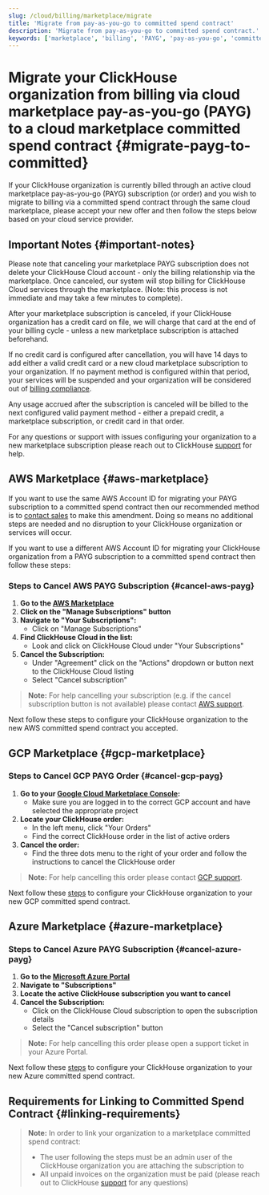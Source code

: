 ```yaml
---
slug: /cloud/billing/marketplace/migrate
title: 'Migrate from pay-as-you-go to committed spend contract'
description: 'Migrate from pay-as-you-go to committed spend contract.'
keywords: ['marketplace', 'billing', 'PAYG', 'pay-as-you-go', 'committed spend contract']
---
```


# Migrate your ClickHouse organization from billing via cloud marketplace pay-as-you-go (PAYG) to a cloud marketplace committed spend contract {#migrate-payg-to-committed}

If your ClickHouse organization is currently billed through an active cloud marketplace pay-as-you-go (PAYG) subscription (or order) and you wish to migrate to billing via a committed spend contract through the same cloud marketplace, please accept your new offer and then follow the steps below based on your cloud service provider.

## Important Notes {#important-notes}

Please note that canceling your marketplace PAYG subscription does not delete your ClickHouse Cloud account - only the billing relationship via the marketplace. Once canceled, our system will stop billing for ClickHouse Cloud services through the marketplace. (Note: this process is not immediate and may take a few minutes to complete).

After your marketplace subscription is canceled, if your ClickHouse organization has a credit card on file, we will charge that card at the end of your billing cycle - unless a new marketplace subscription is attached beforehand.

If no credit card is configured after cancellation, you will have 14 days to add either a valid credit card or a new cloud marketplace subscription to your organization. If no payment method is configured within that period, your services will be suspended and your organization will be considered out of [billing compliance](/manage/clickhouse-cloud-billing-compliance).

Any usage accrued after the subscription is canceled will be billed to the next configured valid payment method - either a prepaid credit, a marketplace subscription, or credit card in that order.

For any questions or support with issues configuring your organization to a new marketplace subscription please reach out to ClickHouse [support](https://clickhouse.com/support/program) for help.

## AWS Marketplace {#aws-marketplace}

If you want to use the same AWS Account ID for migrating your PAYG subscription to a committed spend contract then our recommended method is to [contact sales](https://clickhouse.com/company/contact) to make this amendment. Doing so means no additional steps are needed and no disruption to your ClickHouse organization or services will occur.

If you want to use a different AWS Account ID for migrating your ClickHouse organization from a PAYG subscription to a committed spend contract then follow these steps:

### Steps to Cancel AWS PAYG Subscription {#cancel-aws-payg}

1. **Go to the [AWS Marketplace](https://us-east-1.console.aws.amazon.com/marketplace)**
2. **Click on the "Manage Subscriptions" button**
3. **Navigate to "Your Subscriptions":**
   - Click on "Manage Subscriptions"
4. **Find ClickHouse Cloud in the list:**
   - Look and click on ClickHouse Cloud under "Your Subscriptions"
5. **Cancel the Subscription:**
   - Under "Agreement" click on the "Actions" dropdown or button next to the ClickHouse Cloud listing
   - Select "Cancel subscription"

> **Note:** For help cancelling your subscription (e.g. if the cancel subscription button is not available) please contact [AWS support](https://support.console.aws.amazon.com/support/home#/).

Next follow these steps to configure your ClickHouse organization to the new AWS committed spend contract you accepted.

## GCP Marketplace {#gcp-marketplace}

### Steps to Cancel GCP PAYG Order {#cancel-gcp-payg}

1. **Go to your [Google Cloud Marketplace Console](https://console.cloud.google.com/marketplace):**
   - Make sure you are logged in to the correct GCP account and have selected the appropriate project
2. **Locate your ClickHouse order:**
   - In the left menu, click "Your Orders"
   - Find the correct ClickHouse order in the list of active orders
3. **Cancel the order:**
   - Find the three dots menu to the right of your order and follow the instructions to cancel the ClickHouse order

> **Note:** For help cancelling this order please contact [GCP support](https://cloud.google.com/support/docs/get-billing-support).

Next follow these [steps](/cloud/billing/marketplace/gcp-marketplace-committed-contract) to configure your ClickHouse organization to your new GCP committed spend contract.

## Azure Marketplace {#azure-marketplace}

### Steps to Cancel Azure PAYG Subscription {#cancel-azure-payg}

1. **Go to the [Microsoft Azure Portal](http://portal.azure.com)**
2. **Navigate to "Subscriptions"**
3. **Locate the active ClickHouse subscription you want to cancel**
4. **Cancel the Subscription:**
   - Click on the ClickHouse Cloud subscription to open the subscription details
   - Select the "Cancel subscription" button

> **Note:** For help cancelling this order please open a support ticket in your Azure Portal.

Next follow these [steps](/cloud/billing/marketplace/azure-marketplace-committed-contract) to configure your ClickHouse organization to your new Azure committed spend contract.

## Requirements for Linking to Committed Spend Contract {#linking-requirements}

> **Note:** In order to link your organization to a marketplace committed spend contract:
> - The user following the steps must be an admin user of the ClickHouse organization you are attaching the subscription to
> - All unpaid invoices on the organization must be paid (please reach out to ClickHouse [support](https://clickhouse.com/support/program) for any questions)